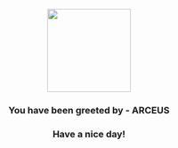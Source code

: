 <p align="center">
            <img src="https://raw.githubusercontent.com/PokeAPI/sprites/master/sprites/pokemon/493.png" width="150" height="150">
          </p>
          <h3 align="center">You have been greeted by - <b>ARCEUS</b></h3>
          <h3 align="center">Have a nice day!</h3>
